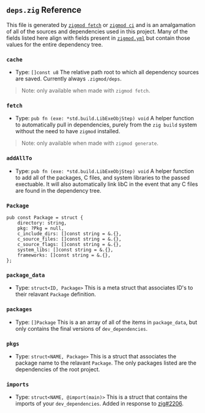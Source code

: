 ## `deps.zig` Reference
This file is generated by [`zigmod fetch`](commands/fetch.md) or [`zigmod ci`](commands/ci.md) and is an amalgamation of all of the sources and dependencies used in this project. Many of the fields listed here align with fields present in [`zigmod.yml`](zig.mod.md) but contain those values for the entire dependency tree.

### `cache`
- Type: `[]const u8`
The relative path root to which all dependency sources are saved. Currently always `.zigmod/deps`.
> Note: only available when made with `zigmod fetch`.

### `fetch`
- Type: `pub fn (exe: *std.build.LibExeObjStep) void`
A helper function to automatically pull in dependencies, purely from the `zig build` system without the need to have `zigmod` installed.
> Note: only available when made with `zigmod generate`.

### `addAllTo`
- Type: `pub fn (exe: *std.build.LibExeObjStep) void`
A helper function to add all of the packages, C files, and system libraries to the passed exectuable. It will also automatically link libC in the event that any C files are found in the dependency tree.

### `Package`
```zig
pub const Package = struct {
    directory: string,
    pkg: ?Pkg = null,
    c_include_dirs: []const string = &.{},
    c_source_files: []const string = &.{},
    c_source_flags: []const string = &.{},
    system_libs: []const string = &.{},
    frameworks: []const string = &.{},
};
```

### `package_data`
- Type: `struct<ID, Package>`
This is a meta struct that associates ID's to their relavant `Package` definition.

### `packages`
- Type: `[]Package`
This is a an array of all of the items in `package_data`, but only contains the final versions of `dev_dependencies`.

### `pkgs`
- Type: `struct<NAME, Package>`
This is a struct that associates the package name to the relavant `Package`. The only packages listed are the dependencies of the root project.

### `imports`
- Type: `struct<NAME, @import(main)>`
This is a struct that contains the imports of your `dev_dependencies`. Added in response to [zig#2206](https://github.com/ziglang/zig/issues/2206).
